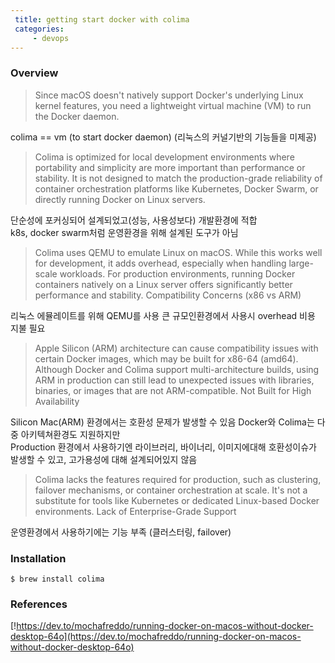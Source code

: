 ```yaml
---
 title: getting start docker with colima
 categories:
     - devops
---
```





### Overview
> Since macOS doesn't natively support Docker's underlying Linux kernel features, 
you need a lightweight virtual machine (VM) to run the Docker daemon.

colima == vm (to start docker daemon)
(리눅스의 커널기반의 기능들을 미제공)

> Colima is optimized for local development environments where portability and simplicity are more important than performance or stability.
It is not designed to match the production-grade reliability of container orchestration platforms like Kubernetes, Docker Swarm, or directly running Docker on Linux servers.

단순성에 포커싱되어 설계되었고(성능, 사용성보다) 개발환경에 적합 <br>
k8s, docker swarm처럼 운영환경을 위해 설계된 도구가 아님 <br>

> Colima uses QEMU to emulate Linux on macOS. While this works well for development, it adds overhead, especially when handling large-scale workloads.
For production environments, running Docker containers natively on a Linux server offers significantly better performance and stability.
Compatibility Concerns (x86 vs ARM)

리눅스 에뮬레이트를 위해 QEMU를 사용 큰 규모인환경에서 사용시 overhead 비용 지불 필요

> Apple Silicon (ARM) architecture can cause compatibility issues with certain Docker images, which may be built for x86-64 (amd64).
Although Docker and Colima support multi-architecture builds, using ARM in production can still lead to unexpected issues with libraries, binaries, or images that are not ARM-compatible.
Not Built for High Availability

Silicon Mac(ARM) 환경에서는 호환성 문제가 발생할 수 있음 Docker와 Colima는 다중 아키텍쳐환경도 지원하지만 <br>
Production 환경에서 사용하기엔 라이브러리, 바이너리, 이미지에대해 호환성이슈가 발생할 수 있고, 고가용성에 대해 설계되어있지 않음 <br>


> Colima lacks the features required for production, such as clustering, failover mechanisms, or container orchestration at scale.
It's not a substitute for tools like Kubernetes or dedicated Linux-based Docker environments.
Lack of Enterprise-Grade Support

운영환경에서 사용하기에는 기능 부족 (클러스터링, failover)


### Installation
``` shell
$ brew install colima
```







### References
[!https://dev.to/mochafreddo/running-docker-on-macos-without-docker-desktop-64o](https://dev.to/mochafreddo/running-docker-on-macos-without-docker-desktop-64o)





